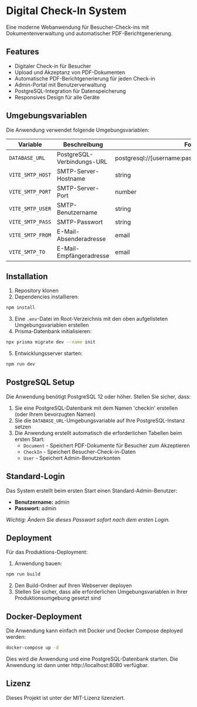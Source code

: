 
# Digital Check-In System

Eine moderne Webanwendung für Besucher-Check-ins mit Dokumentenverwaltung und automatischer PDF-Berichtgenerierung.

## Features

- Digitaler Check-in für Besucher
- Upload und Akzeptanz von PDF-Dokumenten
- Automatische PDF-Berichtgenerierung für jeden Check-in
- Admin-Portal mit Benutzerverwaltung
- PostgreSQL-Integration für Datenspeicherung
- Responsives Design für alle Geräte

## Umgebungsvariablen

Die Anwendung verwendet folgende Umgebungsvariablen:

| Variable | Beschreibung | Format | Beispiel |
|----------|-------------|--------|---------|
| `DATABASE_URL` | PostgreSQL-Verbindungs-URL | postgresql://[username:password@]host[:port]/database | postgresql://postgres:postgres@localhost:5432/checkin |
| `VITE_SMTP_HOST` | SMTP-Server-Hostname | string | smtp.example.com |
| `VITE_SMTP_PORT` | SMTP-Server-Port | number | 587 |
| `VITE_SMTP_USER` | SMTP-Benutzername | string | user@example.com |
| `VITE_SMTP_PASS` | SMTP-Passwort | string | password123 |
| `VITE_SMTP_FROM` | E-Mail-Absenderadresse | email | noreply@example.com |
| `VITE_SMTP_TO` | E-Mail-Empfängeradresse | email | admin@example.com |

## Installation

1. Repository klonen
2. Dependencies installieren:
```bash
npm install
```
3. Eine `.env`-Datei im Root-Verzeichnis mit den oben aufgelisteten Umgebungsvariablen erstellen
4. Prisma-Datenbank initialisieren:
```bash
npx prisma migrate dev --name init
```
5. Entwicklungsserver starten:
```bash
npm run dev
```

## PostgreSQL Setup

Die Anwendung benötigt PostgreSQL 12 oder höher. Stellen Sie sicher, dass:

1. Sie eine PostgreSQL-Datenbank mit dem Namen 'checkin' erstellen (oder Ihrem bevorzugten Namen)
2. Sie die `DATABASE_URL`-Umgebungsvariable auf Ihre PostgreSQL-Instanz setzen
3. Die Anwendung erstellt automatisch die erforderlichen Tabellen beim ersten Start:
   - `Document` - Speichert PDF-Dokumente für Besucher zum Akzeptieren
   - `CheckIn` - Speichert Besucher-Check-in-Daten
   - `User` - Speichert Admin-Benutzerkonten

## Standard-Login

Das System erstellt beim ersten Start einen Standard-Admin-Benutzer:
- **Benutzername:** admin
- **Passwort:** admin

*Wichtig: Ändern Sie dieses Passwort sofort nach dem ersten Login.*

## Deployment

Für das Produktions-Deployment:

1. Anwendung bauen:
```bash
npm run build
```
2. Den Build-Ordner auf Ihren Webserver deployen
3. Stellen Sie sicher, dass alle erforderlichen Umgebungsvariablen in Ihrer Produktionsumgebung gesetzt sind

## Docker-Deployment

Die Anwendung kann einfach mit Docker und Docker Compose deployed werden:

```bash
docker-compose up -d
```

Dies wird die Anwendung und eine PostgreSQL-Datenbank starten. Die Anwendung ist dann unter http://localhost:8080 verfügbar.

## Lizenz

Dieses Projekt ist unter der MIT-Lizenz lizenziert.
